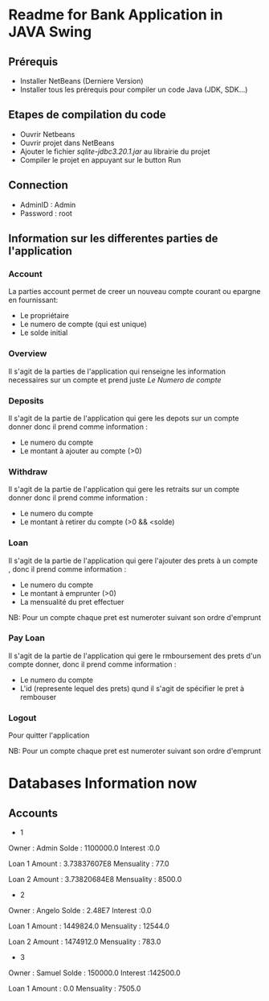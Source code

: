# Readme for Bank Application in JAVA Swing

## Prérequis

* Installer NetBeans (Derniere Version)
* Installer tous les prérequis pour compiler un code Java (JDK, SDK...)

## Etapes de compilation du code

* Ouvrir Netbeans
* Ouvrir projet dans NetBeans
* Ajouter le fichier *sqlite-jdbc3.20.1.jar* au librairie  du projet
* Compiler le projet en appuyant sur le button Run

## Connection

* AdminID : Admin
* Password : root


## Information sur les differentes parties de l'application

### Account
La parties account permet de creer un nouveau compte courant ou epargne en fournissant:
* Le propriétaire
* Le numero de compte (qui est unique)
* Le solde initial

### Overview
Il s'agit de la parties de l'application qui renseigne les information necessaires sur un compte
et prend juste *Le Numero de compte*

### Deposits
Il s'agit de la partie de l'application qui gere les depots sur un compte donner donc il prend comme information :
* Le numero du compte
* Le montant à ajouter au compte (>0)

### Withdraw
Il s'agit de la partie de l'application qui gere les retraits sur un compte donner donc il prend comme information :
* Le numero du compte
* Le montant à retirer du compte (>0 && <solde)

### Loan
Il s'agit de la partie de l'application qui gere l'ajouter des prets à un compte , donc il prend comme information :
* Le numero du compte
* Le montant à emprunter (>0)
* La mensualité du pret effectuer

NB: Pour un compte chaque pret est numeroter suivant son ordre d'emprunt

### Pay Loan
Il s'agit de la partie de l'application qui gere le rmboursement des prets d'un compte donner, donc il prend comme information :
* Le numero du compte
* L'id (represente lequel des prets) qund il s'agit de spécifier le pret à rembouser

### Logout
Pour quitter l'application

NB: Pour un compte chaque pret est numeroter suivant son ordre d'emprunt


# Databases Information now

## Accounts
* 1

Owner : Admin 
Solde : 1100000.0 
Interest :0.0

Loan 1 
 Amount : 3.73837607E8
 Mensuality : 77.0
 
Loan 2 
 Amount : 3.73820684E8
 Mensuality : 8500.0

* 2

Owner : Angelo
Solde : 2.48E7
Interest :0.0

Loan 1 
 Amount : 1449824.0
 Mensuality : 12544.0

Loan 2 
 Amount : 1474912.0
 Mensuality : 783.0

* 3

Owner : Samuel
Solde : 150000.0
Interest :142500.0

Loan 1 
 Amount : 0.0
 Mensuality : 7505.0
